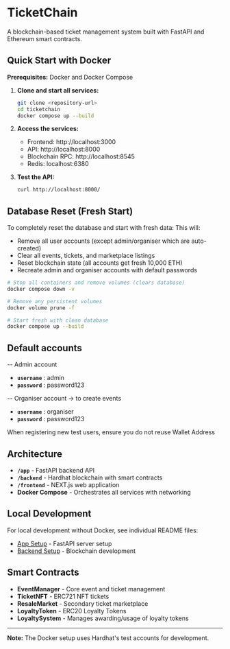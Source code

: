 # TicketChain

A blockchain-based ticket management system built with FastAPI and Ethereum smart contracts.

## Quick Start with Docker

**Prerequisites:** Docker and Docker Compose

1. **Clone and start all services:**

   ```bash
   git clone <repository-url>
   cd ticketchain
   docker compose up --build
   ```

2. **Access the services:**

   - Frontend: http://localhost:3000
   - API: http://localhost:8000
   - Blockchain RPC: http://localhost:8545
   - Redis: localhost:6380

3. **Test the API:**
   ```bash
   curl http://localhost:8000/
   ```

## Database Reset (Fresh Start)

To completely reset the database and start with fresh data:
This will:
- Remove all user accounts (except admin/organiser which are auto-created)
- Clear all events, tickets, and marketplace listings
- Reset blockchain state (all accounts get fresh 10,000 ETH)
- Recreate admin and organiser accounts with default passwords

```bash
# Stop all containers and remove volumes (clears database)
docker compose down -v

# Remove any persistent volumes
docker volume prune -f

# Start fresh with clean database
docker compose up --build
```

## Default accounts
-- Admin account
- **`username`** : admin
- **`password`** : password123

-- Organiser account -> to create events
- **`username`** : organiser
- **`password`** : password123

When registering new test users, ensure you do not reuse Wallet Address



## Architecture

- **`/app`** - FastAPI backend API
- **`/backend`** - Hardhat blockchain with smart contracts
- **`/frontend`** - NEXT.js web application
- **Docker Compose** - Orchestrates all services with networking

## Local Development

For local development without Docker, see individual README files:

- [App Setup](./app/README.md) - FastAPI server setup
- [Backend Setup](./backend/README.md) - Blockchain development

## Smart Contracts

- **EventManager** - Core event and ticket management
- **TicketNFT** - ERC721 NFT tickets
- **ResaleMarket** - Secondary ticket marketplace
- **LoyaltyToken** - ERC20 Loyalty Tokens
- **LoyaltySystem** - Manages awarding/usage of loyalty tokens

---

**Note:** The Docker setup uses Hardhat's test accounts for development. 